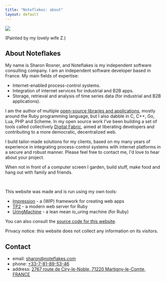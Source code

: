 ```yaml
---
title: "Noteflakes: about"
layout: default
---
```


<div class="portrait">
  <img src="/assets/portrait.jpg">
  <p class="clear">(Painted by my lovely wife Z.)</p>
</div>

## About Noteflakes

My name is Sharon Rosner, and Noteflakes is my independent software consulting
company. I am an independent software developer based in France. My main fields
of expertise:

- Internet-enabled process-control systems.
- Integration of internet services for industrial and B2B apps.
- Storage, retrieval and analysis of time series data (for industrial and B2B
  applications).

I am the author of multiple [open-source libraries and
applications](https://github.com/noteflakes), mostly around the Ruby programming
language, but I also dabble in C, C++, Go, Lua, PHP and Scheme. In my open
source work I've been building a set of tools called collectively [Digital
Fabric](https://github.com/digital-fabric), aimed at liberating developers and
contributing to a more democratic, decentralized web.

I build tailor-made solutions for my clients, based on my many years of
experience in integrating process-control systems with internet platforms in a
secure and robust manner. Please feel free to contact me, I'd love to hear about
your project.

When not in front of a computer screen I garden, build stuff, make food and hang
out with family and friends.

<p class="clear">&nbsp;</p>

This website was made and is run using my own tools:

- [Impression](https://github.com/digital-fabric/impression) - a (WIP) framework
  for creating web apps
- [TP2](https://github.com/noteflakes/tp2) - a modern web server for Ruby
- [UringMachine](https://github.com/digital-fabric/uringmachine) - a lean mean
  io_uring machine (for Ruby)

You can also consult the [source code for this
website](https://github.com/noteflakes/noteflakes.com).

Privacy notice: this website does not collect any information on its visitors.

## Contact

- email: [sharon@noteflakes.com](mailto:sharon@noteflakes.com)
- phone: [+33-7-81-89-53-46](tel:+33781895346)
- address: [2767 route de Ciry-le-Noble, 71220 Martigny-le-Comte,
  FRANCE](https://maps.app.goo.gl/54cvzHxgSn7NXGgh8)
